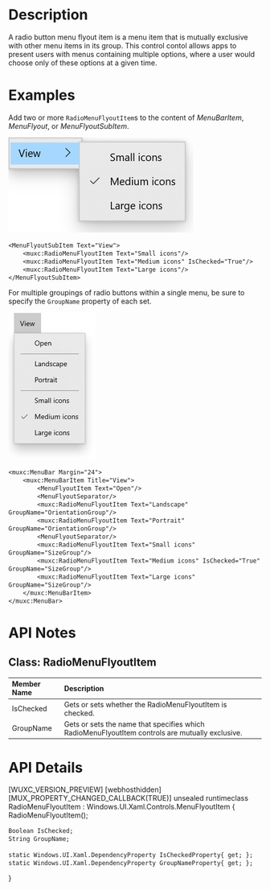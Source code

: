 # Description
A radio button menu flyout item is a menu item that is mutually exclusive with other menu items in its group. 
This control contol allows apps to present users with menus containing multiple options, where a user would choose only of these options at a given time.


# Examples

Add two or more `RadioMenuFlyoutItem`s to the content of *MenuBarItem*, *MenuFlyout*, or *MenuFlyoutSubItem*.

![Three radio menu flyout items in a View goup that allow a user to select the size of icons](RadioMenuFlyoutItems.png)

````Xaml
<MenuFlyoutSubItem Text="View">
    <muxc:RadioMenuFlyoutItem Text="Small icons"/>
    <muxc:RadioMenuFlyoutItem Text="Medium icons" IsChecked="True"/>
    <muxc:RadioMenuFlyoutItem Text="Large icons"/>
</MenuFlyoutSubItem>
````

For multiple groupings of radio buttons within a single menu, be sure to specify the `GroupName` property of each set.

![Two groups of radio menu flyout items within a View menu bar item](RadioMenuFlyoutItems2.png)

````Xaml
<muxc:MenuBar Margin="24">
    <muxc:MenuBarItem Title="View">
        <MenuFlyoutItem Text="Open"/>
        <MenuFlyoutSeparator/>
        <muxc:RadioMenuFlyoutItem Text="Landscape" GroupName="OrientationGroup"/>
        <muxc:RadioMenuFlyoutItem Text="Portrait" GroupName="OrientationGroup"/>
        <MenuFlyoutSeparator/>
        <muxc:RadioMenuFlyoutItem Text="Small icons" GroupName="SizeGroup"/>
        <muxc:RadioMenuFlyoutItem Text="Medium icons" IsChecked="True" GroupName="SizeGroup"/>
        <muxc:RadioMenuFlyoutItem Text="Large icons" GroupName="SizeGroup"/>
    </muxc:MenuBarItem>
</muxc:MenuBar>
````

# API Notes
## Class: RadioMenuFlyoutItem
| Member Name | Description |
|:- |:--|
| IsChecked | Gets or sets whether the RadioMenuFlyoutItem is checked. |
| GroupName | Gets or sets the name that specifies which RadioMenuFlyoutItem controls are mutually exclusive.|


# API Details
[WUXC_VERSION_PREVIEW]
[webhosthidden]
[MUX_PROPERTY_CHANGED_CALLBACK(TRUE)]
unsealed runtimeclass RadioMenuFlyoutItem : Windows.UI.Xaml.Controls.MenuFlyoutItem
{
    RadioMenuFlyoutItem();

    Boolean IsChecked;
    String GroupName;

    static Windows.UI.Xaml.DependencyProperty IsCheckedProperty{ get; };
    static Windows.UI.Xaml.DependencyProperty GroupNameProperty{ get; };
}
